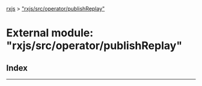 [rxjs](../README.md) > ["rxjs/src/operator/publishReplay"](../modules/_rxjs_src_operator_publishreplay_.md)

# External module: "rxjs/src/operator/publishReplay"

## Index

---

